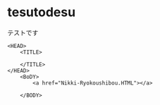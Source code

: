 # tesutodesu
テストです
<HTML>
		
	<HEAD>								
		<TITLE>							
											
		</TITLE>							
	</HEAD>		
		<BoDY>
			<a href="Nikki-Ryokoushibou.HTML"></a>

		</BODY>
</HTML>
